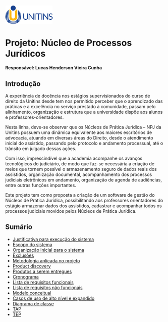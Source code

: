 <img src="https://github.com/LucasHenderson/Engenharia_De_Software2_LucasH/blob/main/imgs/unitins.png" style="width: 150px;"></img>

# Projeto: Núcleo de Processos Jurídicos
**Responsável: Lucas Henderson Vieira Cunha**

## Introdução
<p>A experiência de docência nos estágios supervisionados do curso de direito da Unitins desde tem nos permitido perceber que o aprendizado das práticas e a excelência no serviço prestado à comunidade, passam pelo alinhamento, organização e estrutura que a universidade dispõe aos alunos e professores-orientadores.</p> 
<p>Nesta linha, deve-se observar que os Núcleos de Prática Jurídica – NPJ da Unitins possuem uma dinâmica equivalente aos maiores escritórios de advocacia, atuando em diversas áreas do Direito, desde o atendimento inicial do assistido, passando pelo protocolo e andamento processual, até o trânsito em julgado dessas ações.</> 
<p>Com isso, imprescindível que a academia acompanhe os avanços tecnológicos do judiciário, de modo que faz-se necessária a criação de meios que tornem possível o armazenamento seguro de dados reais dos assistidos, organização documental, acompanhamento dos processos judiciais eletrônicos em andamento, organização de agenda de audiências, entre outras funções importantes.</p>
<p>Este projeto tem como proposta a criação de um software de gestão do Núcleos de Prática Jurídica, possibilitando aos professores orientadores do estágio armazenar dados dos assistidos, cadastrar e acompanhar todos os processos judiciais movidos pelos Núcleos de Prática Jurídica.</p>

## Sumário
* <a href="https://github.com/LucasHenderson/Engenharia_De_Software2_LucasH/blob/main/principal/justificativa.md">Justificativa para execução do sistema</a>
* <a href="https://github.com/LucasHenderson/Engenharia_De_Software2_LucasH/blob/main/principal/escopo.md">Escopo do sistema</a>
* <a href="https://github.com/LucasHenderson/Engenharia_De_Software2_LucasH/blob/main/principal/organizacao.md">Organização inicial para o sistema</a>
* <a href="https://github.com/LucasHenderson/Engenharia_De_Software2_LucasH/blob/main/principal/exclusoes.md">Exclusões</a>
* <a href="https://github.com/LucasHenderson/Engenharia_De_Software2_LucasH/blob/main/principal/metodologia.md">Metodologia aplicada no projeto</a>
* <a href="https://github.com/LucasHenderson/Engenharia_De_Software2_LucasH/blob/main/principal/product-discovery.md">Product discovery</a>
* <a href="https://github.com/LucasHenderson/Engenharia_De_Software2_LucasH/blob/main/principal/produtos.md">Produtos a serem entregues</a>
* <a href="https://github.com/LucasHenderson/Engenharia_De_Software2_LucasH/blob/main/principal/cronograma.md">Cronograma</a>
* <a href="https://github.com/LucasHenderson/Engenharia_De_Software2_LucasH/blob/main/principal/listaReqFun.md">Lista de requisitos funcionais</a>
* <a href="https://github.com/LucasHenderson/Engenharia_De_Software2_LucasH/blob/main/principal/listaReqNaoFun.md">Lista de requisitos não funcionais</a>
* <a href="https://github.com/LucasHenderson/Engenharia_De_Software2_LucasH/blob/main/imgs/modelo_conceitual_npj.png">Modelo conceitual</a>
* <a href="https://github.com/LucasHenderson/Engenharia_De_Software2_LucasH/blob/main/principal/casos-alto-expandido.md">Casos de uso de alto nível e expandido</a>
* <a href="">Diagrama de classe</a>
* <a href="">TAP</a>
* <a href="">TEP</a>
